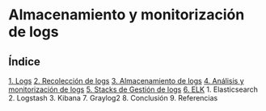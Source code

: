 # Almacenamiento y monitorización de logs

## Índice

[1. Logs](https://github.com/garcilanga/logs/blob/master/1.%20Logs.md)
[2. Recolección de logs]()
[3. Almacenamiento de logs]()
[4. Análisis y monitorización de logs]()
[5. Stacks de Gestión de logs]()
[6. ELK]()
    1. Elasticsearch
    2. Logstash
    3. Kibana
7. Graylog2
8. Conclusión
9. Referencias
